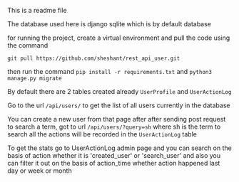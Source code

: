 This is a readme file

The database used here is django sqlite  which is by default database

for running the project, create a virtual environment and pull the code using the command

`git pull https://github.com/sheshant/rest_api_user.git`

then run the command `pip install -r requirements.txt` and `python3 manage.py migrate`

By default there are 2 tables created already `UserProfile` and `UserActionLog`

Go to the url `/api/users/` to get the list of all users currently in the database

You can create a new user from that page after after sending post request 
to search a term, got to url `/api/users/?query=sh` where sh is the term to search
all the actions will be recorded in the `UserActionLog` table

To get the stats go to UserActionLog admin page and you can search on the basis of action whether it is 'created_user' or 'search_user' and also you can filter it out on the basis of action_time whether action happened last day or week or month 




